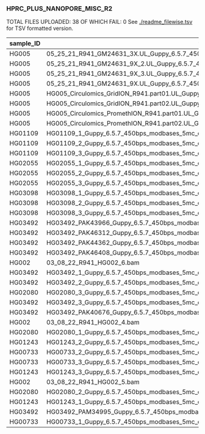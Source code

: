 ### HPRC_PLUS_NANOPORE_MISC_R2

TOTAL FILES UPLOADED: 38
OF WHICH FAIL: 0
See [./readme_filewise.tsv](./readme_filewise.tsv) for TSV formatted version.

| sample_ID | filename | SRR |
| --- | --- | --- |
| HG005 | 05_25_21_R941_GM24631_3X.UL_Guppy_6.5.7_450bps_modbases_5mc_cg_sup_prom_pass.bam | SRR33465023 |
| HG005 | 05_25_21_R941_GM24631_9X_2.UL_Guppy_6.5.7_450bps_modbases_5mc_cg_sup_prom_pass.bam | SRR33465022 |
| HG005 | 05_25_21_R941_GM24631_9X_3.UL_Guppy_6.5.7_450bps_modbases_5mc_cg_sup_prom_pass.bam | SRR33465021 |
| HG005 | 05_25_21_R941_GM24631_9X.UL_Guppy_6.5.7_450bps_modbases_5mc_cg_sup_prom_pass.bam | SRR33465020 |
| HG005 | HG005_Circulomics_GridION_R941.part01.UL_Guppy_6.5.7_450bps_modbases_5mc_cg_sup_prom_pass.bam | SRR33465019 |
| HG005 | HG005_Circulomics_GridION_R941.part02.UL_Guppy_6.5.7_450bps_modbases_5mc_cg_sup_prom_pass.bam | SRR33465018 |
| HG005 | HG005_Circulomics_PromethION_R941.part01.UL_Guppy_6.5.7_450bps_modbases_5mc_cg_sup_prom_pass.bam | SRR33465017 |
| HG005 | HG005_Circulomics_PromethION_R941.part02.UL_Guppy_6.5.7_450bps_modbases_5mc_cg_sup_prom_pass.bam | SRR33465016 |
| HG01109 | HG01109_1_Guppy_6.5.7_450bps_modbases_5mc_cg_sup_prom_pass.bam | SRR33468270 |
| HG01109 | HG01109_2_Guppy_6.5.7_450bps_modbases_5mc_cg_sup_prom_pass.bam | SRR33468269 |
| HG01109 | HG01109_3_Guppy_6.5.7_450bps_modbases_5mc_cg_sup_prom_pass.bam | SRR33468268 |
| HG02055 | HG02055_1_Guppy_6.5.7_450bps_modbases_5mc_cg_sup_prom_pass.bam | SRR33468290 |
| HG02055 | HG02055_2_Guppy_6.5.7_450bps_modbases_5mc_cg_sup_prom_pass.bam | SRR33468289 |
| HG02055 | HG02055_3_Guppy_6.5.7_450bps_modbases_5mc_cg_sup_prom_pass.bam | SRR33468288 |
| HG03098 | HG03098_1_Guppy_6.5.7_450bps_modbases_5mc_cg_sup_prom_pass.bam | SRR33468287 |
| HG03098 | HG03098_2_Guppy_6.5.7_450bps_modbases_5mc_cg_sup_prom_pass.bam | SRR33468286 |
| HG03098 | HG03098_3_Guppy_6.5.7_450bps_modbases_5mc_cg_sup_prom_pass.bam | SRR33468285 |
| HG03492 | HG03492_PAK43966_Guppy_6.5.7_450bps_modbases_5mc_cg_sup_prom_pass.bam | SRR33819712 |
| HG03492 | HG03492_PAK46312_Guppy_6.5.7_450bps_modbases_5mc_cg_sup_prom_pass.bam | SRR33819711 |
| HG03492 | HG03492_PAK44362_Guppy_6.5.7_450bps_modbases_5mc_cg_sup_prom_pass.bam | SRR33819700 |
| HG03492 | HG03492_PAK46408_Guppy_6.5.7_450bps_modbases_5mc_cg_sup_prom_pass.bam | SRR33819698 |
| HG002 | 03_08_22_R941_HG002_6.bam | SRR33819697 |
| HG03492 | HG03492_1_Guppy_6.5.7_450bps_modbases_5mc_cg_sup_prom_pass.bam | SRR33819696 |
| HG03492 | HG03492_2_Guppy_6.5.7_450bps_modbases_5mc_cg_sup_prom_pass.bam | SRR33819695 |
| HG02080 | HG02080_3_Guppy_6.5.7_450bps_modbases_5mc_cg_sup_prom_pass.bam | SRR33819694 |
| HG03492 | HG03492_3_Guppy_6.5.7_450bps_modbases_5mc_cg_sup_prom_pass.bam | SRR33819693 |
| HG03492 | HG03492_PAK40676_Guppy_6.5.7_450bps_modbases_5mc_cg_sup_prom_pass.bam | SRR33819692 |
| HG002 | 03_08_22_R941_HG002_4.bam | SRR33819710 |
| HG02080 | HG02080_1_Guppy_6.5.7_450bps_modbases_5mc_cg_sup_prom_pass.bam | SRR33819709 |
| HG01243 | HG01243_2_Guppy_6.5.7_450bps_modbases_5mc_cg_sup_prom_pass.bam | SRR33819708 |
| HG00733 | HG00733_2_Guppy_6.5.7_450bps_modbases_5mc_cg_sup_prom_pass.bam | SRR33819707 |
| HG00733 | HG00733_3_Guppy_6.5.7_450bps_modbases_5mc_cg_sup_prom_pass.bam | SRR33819706 |
| HG01243 | HG01243_3_Guppy_6.5.7_450bps_modbases_5mc_cg_sup_prom_pass.bam | SRR33819705 |
| HG002 | 03_08_22_R941_HG002_5.bam | SRR33819704 |
| HG02080 | HG02080_2_Guppy_6.5.7_450bps_modbases_5mc_cg_sup_prom_pass.bam | SRR33819703 |
| HG01243 | HG01243_1_Guppy_6.5.7_450bps_modbases_5mc_cg_sup_prom_pass.bam | SRR33819702 |
| HG03492 | HG03492_PAM34995_Guppy_6.5.7_450bps_modbases_5mc_cg_sup_prom_pass.bam | SRR33819701 |
| HG00733 | HG00733_1_Guppy_6.5.7_450bps_modbases_5mc_cg_sup_prom_pass.bam | SRR33819699 |